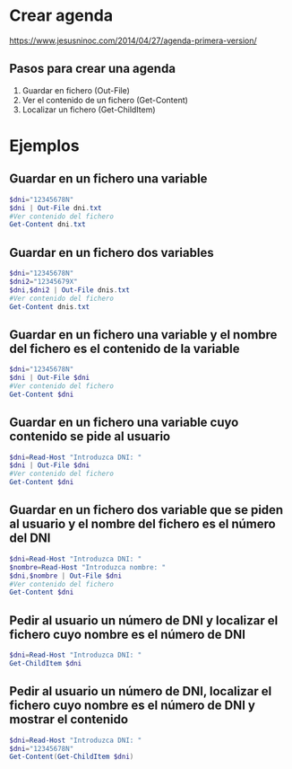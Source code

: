 # Crear agenda
https://www.jesusninoc.com/2014/04/27/agenda-primera-version/

## Pasos para crear una agenda
1. Guardar en fichero (Out-File)
2. Ver el contenido de un fichero (Get-Content)
3. Localizar un fichero (Get-ChildItem)

# Ejemplos

## Guardar en un fichero una variable
```PowerShell
$dni="12345678N"
$dni | Out-File dni.txt
#Ver contenido del fichero
Get-Content dni.txt
```

## Guardar en un fichero dos variables
```PowerShell
$dni="12345678N"
$dni2="12345679X"
$dni,$dni2 | Out-File dnis.txt
#Ver contenido del fichero
Get-Content dnis.txt
```

## Guardar en un fichero una variable y el nombre del fichero es el contenido de la variable
```PowerShell
$dni="12345678N"
$dni | Out-File $dni
#Ver contenido del fichero
Get-Content $dni
```

## Guardar en un fichero una variable cuyo contenido se pide al usuario
```PowerShell
$dni=Read-Host "Introduzca DNI: "
$dni | Out-File $dni
#Ver contenido del fichero
Get-Content $dni
```

## Guardar en un fichero dos variable que se piden al usuario y el nombre del fichero es el número del DNI
```PowerShell
$dni=Read-Host "Introduzca DNI: "
$nombre=Read-Host "Introduzca nombre: "
$dni,$nombre | Out-File $dni
#Ver contenido del fichero
Get-Content $dni
```

## Pedir al usuario un número de DNI y localizar el fichero cuyo nombre es el número de DNI
```PowerShell
$dni=Read-Host "Introduzca DNI: "
Get-ChildItem $dni
```

## Pedir al usuario un número de DNI, localizar el fichero cuyo nombre es el número de DNI y mostrar el contenido
```PowerShell
$dni=Read-Host "Introduzca DNI: "
$dni="12345678N"
Get-Content(Get-ChildItem $dni)
```
